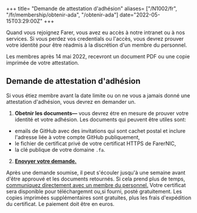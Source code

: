 +++
title= "Demande de attestation d'adhésion"
aliases= ["/N1002/fr", "/fr/membership/obtenir-ada", "/obtenir-ada"]
date="2022-05-15T03:29:00Z"
+++

Quand vous rejoignez Farer, vous avez eu accès à notre intranet ou à nos services. Si vous perdez vos credentials ou l'accès, vous devrez prouver votre identité pour être réadmis à la discrétion d'un membre du personnel.

Les membres après 14 mai 2022, recevront un document PDF ou une copie imprimée de votre attestation.

## Demande de attestation d'adhésion
Si vous étiez membre avant la date limite ou on ne vous a jamais donné une attestation d'adhésion, vous devrez en demander un.

1. **Obetnir les documents—** vous devrez étre en mesure de prouver votre identité et votre adhésion. Les documents qui peuvent être utiles sont:
  - emails de GitHub avec des invitations qui sont cachet postal et inclure l'adresse liée à votre compte GitHub publiquement,
  - le fichier de certificat privé de votre certificat HTTPS de FarerNIC,
  - la clé publique de votre domaine `.fa`.
2. **[Enovyer votre demande.](https://sec.gouv.fa/request/ada)**

Après une demande soumise, il peut s'écouler jusqu'à une semaine avant d'être approuvé et les documents retournés. Si cela prend plus de temps, [communiquez directement avec un membre du personnel.](@/public/contact.md) Votre certificat sera disponible pour téléchargemnt ou,si fourni, posté gratuitement. Les copies imprimées supplémentaires sont gratuites, plus les frais d'expédition du certificat. Le paiement doit être en euros.
